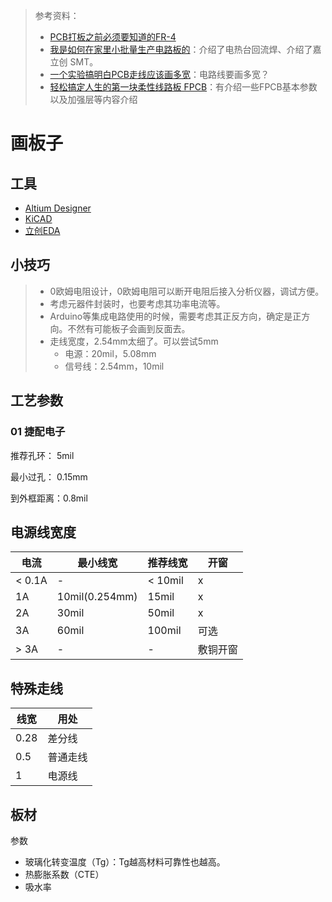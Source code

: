 > 参考资料：
>
> - [PCB打板之前必须要知道的FR-4](https://mp.weixin.qq.com/s/IWvLdXUPJT8QjBvCYMyu2g)
> - [我是如何在家里小批量生产电路板的](https://www.bilibili.com/video/BV1AB4y1e7Qa?spm_id_from=333.999.0.0&vd_source=b736aa3d7f0fdf47b59ea3021dc810ab)：介绍了电热台回流焊、介绍了嘉立创 SMT。
> - [一个实验搞明白PCB走线应该画多宽](https://www.bilibili.com/video/BV1G34y1n7Eq)：电路线要画多宽？
> - [轻松搞定人生的第一块柔性线路板 FPCB](https://www.bilibili.com/video/BV1yP411Q7CM/?spm_id_from=333.1245.0.0&vd_source=b736aa3d7f0fdf47b59ea3021dc810ab)：有介绍一些FPCB基本参数以及加强层等内容介绍

# 画板子

## 工具

- [Altium Designer](https://www.altium.com.cn/altium-designer/)
- [KiCAD](./KiCAD/)
- [立创EDA](./%E7%AB%8B%E5%88%9BEDA.md)

## 小技巧

> - 0欧姆电阻设计，0欧姆电阻可以断开电阻后接入分析仪器，调试方便。
> - 考虑元器件封装时，也要考虑其功率电流等。
> - Arduino等集成电路使用的时候，需要考虑其正反方向，确定是正方向。不然有可能板子会画到反面去。
> - 走线宽度，2.54mm太细了。可以尝试5mm
>   - 电源：20mil，5.08mm
>   - 信号线：2.54mm，10mil



## 工艺参数

### 01 捷配电子

推荐孔环： 5mil

最小过孔： 0.15mm

到外框距离：0.8mil



## 电源线宽度

| 电流   | 最小线宽       | 推荐线宽 | 开窗     |
| ------ | -------------- | -------- | -------- |
| < 0.1A | -              | < 10mil  | x        |
| 1A     | 10mil(0.254mm) | 15mil    | x        |
| 2A     | 30mil          | 50mil    | x        |
| 3A     | 60mil          | 100mil   | 可选     |
| > 3A   | -              | -        | 敷铜开窗 |



## 特殊走线

| 线宽 | 用处     |
| ---- | -------- |
| 0.28 | 差分线   |
| 0.5  | 普通走线 |
| 1    | 电源线   |



## 板材

参数

- 玻璃化转变温度（Tg）：Tg越高材料可靠性也越高。
- 热膨胀系数（CTE）
- 吸水率